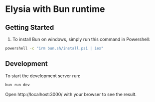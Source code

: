 # Elysia with Bun runtime

## Getting Started

1. To install Bun on windows, simply run this command in Powershell:

```bash
powershell -c "irm bun.sh/install.ps1 | iex"
```

## Development

To start the development server run:

```bash
bun run dev
```

Open http://localhost:3000/ with your browser to see the result.
